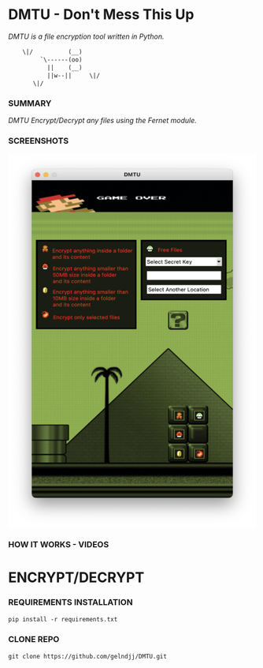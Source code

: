 # DMTU - Don't  Mess This Up
_DMTU is a file encryption tool written in Python._

```
	\|/          (__)    
	     `\------(oo)
	       ||    (__)
	       ||w--||     \|/
	   \|/

```
### SUMMARY
*_DMTU Encrypt/Decrypt any files using the Fernet module._*
### SCREENSHOTS

![Screenshot](https://github.com/gelndjj/DMTU/blob/main/screenshots/main_600x900.png)

### HOW IT WORKS - VIDEOS
#  ENCRYPT/DECRYPT


### REQUIREMENTS INSTALLATION
```
pip install -r requirements.txt
```
### CLONE REPO
```
git clone https://github.com/gelndjj/DMTU.git
```

